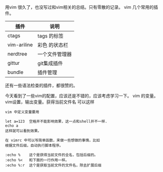 用vim 很久了，也没写过和vim相关的总结。只有零散的记录。
vim 几个常用的插件。

| 插件 | 说明 | 
|---|--- |
|ctags | tags 的标签 | 
|vim-ariline | 彩色 的状态栏 |
|nerdtree | 一个文件管理器 |
| gittur | git集成插件 |
|bundle  | 插件管理|


还有一些语法检查的插件，都很赞的。


今天看到了一些vim的配置，应该还是不错的，应该考虑学习一下。
vim 的变量。vim设置，输出变量。获得当前文件名
可以这样 

```vimshell
vim 中定义变量要用 

let a=123  空格并不能影响效果，这一点和shell并不一样.
echo a
这样就可以看到效果。

在 vimrc 中可以写简单函数，来做一些想做的事情，比如
根据文件后缀，自动执行脚本程序。

:echo %    这个是获得当前文件的全名，包括后缀的。
:echo %<   和下面的一行作用一样。
:echo %:r  这个是获取当前文件的文件名，除去扩展后缀
```
